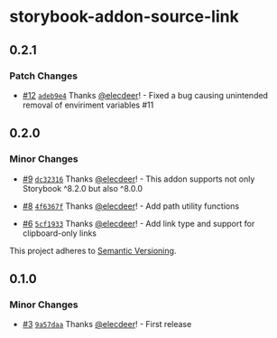 # storybook-addon-source-link

## 0.2.1

### Patch Changes

- [#12](https://github.com/elecdeer/storybook-addon-source-link/pull/12) [`adeb9e4`](https://github.com/elecdeer/storybook-addon-source-link/commit/adeb9e466ab63b93e5ae780bcfc598a539eeba66) Thanks [@elecdeer](https://github.com/elecdeer)! - Fixed a bug causing unintended removal of enviriment variables #11

## 0.2.0

### Minor Changes

- [#9](https://github.com/elecdeer/storybook-addon-source-link/pull/9) [`dc32316`](https://github.com/elecdeer/storybook-addon-source-link/commit/dc32316ed5291490c08481964230d41e0ef79d48) Thanks [@elecdeer](https://github.com/elecdeer)! - This addon supports not only Storybook ^8.2.0 but also ^8.0.0

- [#8](https://github.com/elecdeer/storybook-addon-source-link/pull/8) [`4f6367f`](https://github.com/elecdeer/storybook-addon-source-link/commit/4f6367f3a8972e466a234abbdcbe1f5553074a46) Thanks [@elecdeer](https://github.com/elecdeer)! - Add path utility functions

- [#6](https://github.com/elecdeer/storybook-addon-source-link/pull/6) [`5cf1933`](https://github.com/elecdeer/storybook-addon-source-link/commit/5cf1933c6dabb00cafca5161315bd871bae2ba5d) Thanks [@elecdeer](https://github.com/elecdeer)! - Add link type and support for clipboard-only links

This project adheres to [Semantic Versioning](https://semver.org/).

## 0.1.0

### Minor Changes

- [#3](https://github.com/elecdeer/storybook-addon-source-link/pull/3) [`9a57daa`](https://github.com/elecdeer/storybook-addon-source-link/commit/9a57daa08d7134308ef3994f9053f8d1045cb2ee) Thanks [@elecdeer](https://github.com/elecdeer)! - First release
